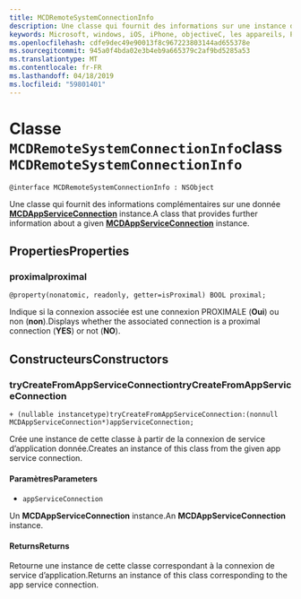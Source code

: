 ```yaml
---
title: MCDRemoteSystemConnectionInfo
description: Une classe qui fournit des informations sur une instance donnée de MCDAppServiceConnection complémentaires.
keywords: Microsoft, windows, iOS, iPhone, objectiveC, les appareils, Project Rome connectés
ms.openlocfilehash: cdfe9dec49e90013f8c967223803144ad655378e
ms.sourcegitcommit: 945a0f4bda02e3b4eb9a665379c2af9bd5285a53
ms.translationtype: MT
ms.contentlocale: fr-FR
ms.lasthandoff: 04/18/2019
ms.locfileid: "59801401"
---
```

# <a name="class-mcdremotesystemconnectioninfo"></a><span data-ttu-id="c6bae-104">Classe `MCDRemoteSystemConnectionInfo`</span><span class="sxs-lookup"><span data-stu-id="c6bae-104">class `MCDRemoteSystemConnectionInfo`</span></span> 

```
@interface MCDRemoteSystemConnectionInfo : NSObject
```  

<span data-ttu-id="c6bae-105">Une classe qui fournit des informations complémentaires sur une donnée **[MCDAppServiceConnection](MCDAppServiceConnection.md)** instance.</span><span class="sxs-lookup"><span data-stu-id="c6bae-105">A class that provides further information about a given **[MCDAppServiceConnection](MCDAppServiceConnection.md)** instance.</span></span>

## <a name="properties"></a><span data-ttu-id="c6bae-106">Properties</span><span class="sxs-lookup"><span data-stu-id="c6bae-106">Properties</span></span>

### <a name="proximal"></a><span data-ttu-id="c6bae-107">proximal</span><span class="sxs-lookup"><span data-stu-id="c6bae-107">proximal</span></span>
`@property(nonatomic, readonly, getter=isProximal) BOOL proximal;`

<span data-ttu-id="c6bae-108">Indique si la connexion associée est une connexion PROXIMALE (**Oui**) ou non (**non**).</span><span class="sxs-lookup"><span data-stu-id="c6bae-108">Displays whether the associated connection is a proximal connection (**YES**) or not (**NO**).</span></span>

## <a name="constructors"></a><span data-ttu-id="c6bae-109">Constructeurs</span><span class="sxs-lookup"><span data-stu-id="c6bae-109">Constructors</span></span>

### <a name="trycreatefromappserviceconnection"></a><span data-ttu-id="c6bae-110">tryCreateFromAppServiceConnection</span><span class="sxs-lookup"><span data-stu-id="c6bae-110">tryCreateFromAppServiceConnection</span></span>
`+ (nullable instancetype)tryCreateFromAppServiceConnection:(nonnull MCDAppServiceConnection*)appServiceConnection;`

<span data-ttu-id="c6bae-111">Crée une instance de cette classe à partir de la connexion de service d’application donnée.</span><span class="sxs-lookup"><span data-stu-id="c6bae-111">Creates an instance of this class from the given app service connection.</span></span>

#### <a name="parameters"></a><span data-ttu-id="c6bae-112">Paramètres</span><span class="sxs-lookup"><span data-stu-id="c6bae-112">Parameters</span></span>
* `appServiceConnection` 

<span data-ttu-id="c6bae-113">Un **MCDAppServiceConnection** instance.</span><span class="sxs-lookup"><span data-stu-id="c6bae-113">An **MCDAppServiceConnection** instance.</span></span>

#### <a name="returns"></a><span data-ttu-id="c6bae-114">Returns</span><span class="sxs-lookup"><span data-stu-id="c6bae-114">Returns</span></span>
<span data-ttu-id="c6bae-115">Retourne une instance de cette classe correspondant à la connexion de service d’application.</span><span class="sxs-lookup"><span data-stu-id="c6bae-115">Returns an instance of this class corresponding to the app service connection.</span></span>